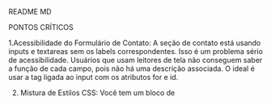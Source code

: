 README MD


PONTOS CRÍTICOS

 1.Acessibilidade do Formulário de Contato: A seção de contato está usando inputs e textareas sem os labels correspondentes. Isso é um problema sério de acessibilidade. Usuários que usam leitores de tela não conseguem saber a função de cada campo, pois não há uma         descrição associada. O ideal é usar a tag <label> ligada ao input com os atributos for e id.

2. Mistura de Estilos CSS: Você tem um bloco de <style> no <head> da página, que está definindo os estilos para a seção de contato. O ideal é que todos os estilos fiquem em um único arquivo .css (no seu caso, style.css). Isso facilita a manutenção, evita a duplicação de código e mantém a organização do projeto.

3. Navegação com Botões, em vez de Links: Para os itens do menu de navegação (Início, Filmes, Séries), você está usando botões (<button>). Semanticamente, um link (<a>) seria mais apropriado, pois o objetivo é navegar entre seções (mesmo que na mesma página). O uso de links é uma convenção que ajuda na usabilidade e na acessibilidade.

4. Chave da API Exposta: Sua chave da API do TMDb (API_KEY) está diretamente no arquivo JavaScript (ap.js). Isso representa um grande risco de segurança. Qualquer pessoa pode inspecionar o código do seu site e copiar a chave, podendo usá-la de forma indevida e gerar problemas ou custos para você. Para projetos em produção, a chave da API deve ser armazenada e acessada pelo lado do servidor.

5. Uso de IDs nos Elementos do Menu: Os botões de navegação, como #homeBtn, #moviesBtn, etc., estão usando id para serem manipulados no JavaScript. Uma prática mais escalável e flexível seria usar uma classe (por exemplo, class="nav-button") e depois buscar esses elementos no JS. Isso facilita se você quiser adicionar mais botões no futuro sem precisar criar um novo id para cada um.

6. Estilos CSS com Unidades Fixas (px): Vários elementos, como o input de busca e o movie-card, têm larguras definidas em pixels (px). Isso pode não se adaptar bem a telas de diferentes tamanhos. O ideal é usar unidades relativas como rem, em ou porcentagens para criar um layout mais responsivo e que se ajuste automaticamente a diferentes dispositivos.

7. Duplicação de Código JavaScript no HTML: Você tem um bloco <script> no final do seu arquivo HTML que controla o formulário de contato e o "scroll" da página. Todo o código JavaScript deve ser centralizado no arquivo externo (ap.js). Isso mantém a separação de responsabilidades e torna seu código mais organizado e fácil de dar manutenção.

8. Lógica de Filtro para Títulos e Imagens: A sua função filterValidMovies é boa, mas a lógica de checar movie.title ou movie.name e poster_path ou backdrop_path poderia ser otimizada. É uma boa prática, mas se a API sempre retornar um título em um campo específico, o filtro pode ser mais direto. O ideal é entender o padrão da API para ter um código mais conciso.

9. Hierarquia de Títulos (h1, h2): A tag h1 deve ser usada uma única vez por página para representar o título principal. No seu código, "TMDb Clone" está como h1. O "Fale Conosco" está como h2, o que é correto. No entanto, se você tivesse mais de um h1, isso seria um problema de semântica e acessibilidade. É uma boa prática ter apenas um título principal por página.

10. Falta de Feedback Visual para o Formulário: Embora você tenha uma mensagem de sucesso que aparece, o formulário simplesmente desaparece e uma mensagem aparece. Uma experiência de usuário melhor seria mostrar um estado de carregamento enquanto a mensagem "é enviada" e, em seguida, exibir a mensagem de sucesso ou erro. Isso dá ao usuário a sensação de que a ação foi realmente processada.

